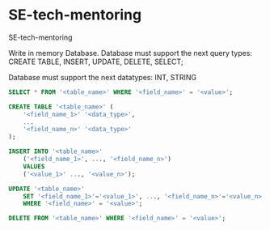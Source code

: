 # SE-tech-mentoring
SE-tech-mentoring

Write in memory Database.
Database must support the next query types: CREATE TABLE, INSERT, UPDATE, DELETE, SELECT;

Database must support the next datatypes: INT, STRING

```sql
SELECT * FROM '<table_name>' WHERE '<field_name>' = '<value>';
```

```sql
CREATE TABLE '<table_name>' (
    '<field_name_1>' '<data_type>',
    ...
    '<field_name_n>' '<data_type>'
);
```

```sql
INSERT INTO '<table_name>' 
    ('<field_name_1>', ..., '<field_name_n>') 
    VALUES 
    ('<value_1>' ..., '<value_n>');
```

```sql
UPDATE '<table_name>'
    SET '<field_name_1>'='<value_1>', ..., '<field_name_n>'='<value_n>'
    WHERE '<field_name>' = '<value>';
```

```sql
DELETE FROM '<table_name>' WHERE '<field_name>' = '<value>';
```